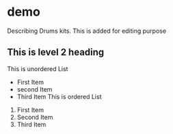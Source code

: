 # demo
Describing Drums kits.
This is added for editing purpose
## This is level 2 heading
This is unordered List
- First Item
- second Item
- Third Item
This is ordered List
1. First Item 
2. Second Item
3. Third Item
